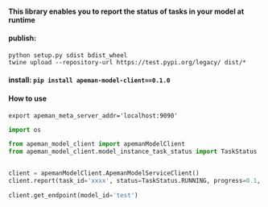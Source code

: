 #### This library enables you to report the status of tasks in your model at runtime
#### publish:
```shell
python setup.py sdist bdist_wheel
twine upload --repository-url https://test.pypi.org/legacy/ dist/*

```
#### install: `pip install apeman-model-client==0.1.0`


#### How to use
```shell
export apeman_meta_server_addr='localhost:9090'
```
```python
import os

from apeman_model_client import apemanModelClient
from apeman_model_client.model_instance_task_status import TaskStatus


client = apemanModelClient.ApemanModelServiceClient()
client.report(task_id='xxxx', status=TaskStatus.RUNNING, progress=0.1, message='test', token='')

client.get_endpoint(model_id='test')

```
